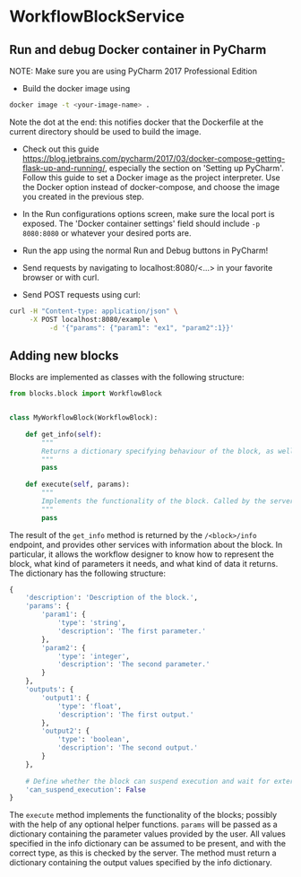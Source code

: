 # WorkflowBlockService

## Run and debug Docker container in PyCharm
NOTE: Make sure you are using PyCharm 2017 Professional Edition
* Build the docker image using 
```bash
docker image -t <your-image-name> .
```
Note the dot at the end: this notifies docker that the Dockerfile at the current directory should be used to build the image.

* Check out this guide https://blog.jetbrains.com/pycharm/2017/03/docker-compose-getting-flask-up-and-running/, especially the section on 'Setting up PyCharm'. Follow this guide to set a Docker image as the project interpreter. Use the Docker option instead of docker-compose, and choose the image you created in the previous step.



* In the Run configurations options screen, make sure the local port is exposed. The 'Docker container settings' field should include `-p 8080:8080` or whatever your desired ports are.

* Run the app using the normal Run and Debug buttons in PyCharm!

* Send requests by navigating to localhost:8080/<...> in your favorite browser or with curl.

* Send POST requests using curl:
```bash
curl -H "Content-type: application/json" \
     -X POST localhost:8080/example \
          -d '{"params": {"param1": "ex1", "param2":1}}'
```

## Adding new blocks
Blocks are implemented as classes with the following structure:

```python
from blocks.block import WorkflowBlock


class MyWorkflowBlock(WorkflowBlock):
    
    def get_info(self):
        """
        Returns a dictionary specifying behaviour of the block, as well as input parameters and outputs. 
        """
        pass
       
    def execute(self, params):
        """
        Implements the functionality of the block. Called by the server upon requests to the block's endpoint.
        """
        pass
```

The result of the `get_info` method is returned by the `/<block>/info` endpoint, and provides other services with
information about the block. In particular, it allows the workflow designer to know how to represent the block, what
kind of parameters it needs, and what kind of data it returns. The dictionary has the following structure:

```python
{
    'description': 'Description of the block.',
    'params': {
        'param1': {
            'type': 'string',
            'description': 'The first parameter.'
        },
        'param2': {
            'type': 'integer',
            'description': 'The second parameter.'
        }
    },
    'outputs': {
        'output1': {
            'type': 'float',
            'description': 'The first output.'
        },
        'output2': {
            'type': 'boolean',
            'description': 'The second output.'
        }
    },
    
    # Define whether the block can suspend execution and wait for external interaction.
    'can_suspend_execution': False
}
```

The `execute` method implements the functionality of the blocks; possibly with the help of any optional helper functions.
`params` will be passed as a dictionary containing the parameter values provided by the user. All values specified in
the info dictionary can be assumed to be present, and with the correct type, as this is checked by the server.
The method must return a dictionary containing the output values specified by the info dictionary.